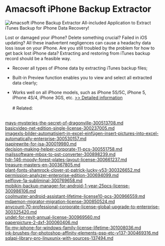 # Amacsoft iPhone Backup Extractor
![Amacsoft iPhone Backup Extractor](https://mycommerce.akamaized.net/api/pimages/P300924615/BIG/300924615.PNG)
All-included Application to Extract iTunes Backup for iPhone Data Recovery!

Lost or damaged your iPhone? Delete something crucial? Failed in iOS updating? All these inadvertent negligences can cause a headachy data loss issue on your iPhone. Are you still troubled by the problem for how to get back lost iPhone data? Extracting and restoring from iTunes backup record should be a feasible way.

* Recover all types of iPhone data by extracting iTunes backup files;

* Built-in Preview function enables you to view and select all extracted data clearly;

* Works well on all iPhone models, such as iPhone 5S/5C, iPhone 5, iPhone 4S/4, iPhone 3GS, etc.
[>> Detailed information](https://secure.shareit.com/shareit/product.html?productid=300924615&affiliateid=200057808)<br/><br/># Related:

<br />[mays-mysteries-the-secret-of-dragonville-300513708.md](https://github.com/downloadplanet/downloadplanet/blob/main/mays-mysteries-the-secret-of-dragonville-300513708.md)<br />[basicvideo-net-edition-single-license-300237005.md](https://github.com/downloadplanet/downloadplanet/blob/main/basicvideo-net-edition-single-license-300237005.md)<br />[imagexls-bilder-automatisiert-in-excel-einfügen-insert-pictures-into-excel-automatically-enterprise-300530157.md](https://github.com/downloadplanet/downloadplanet/blob/main/imagexls-bilder-automatisiert-in-excel-einfügen-insert-pictures-into-excel-automatically-enterprise-300530157.md)<br />[isapirewrite-for-isa-300019980.md](https://github.com/downloadplanet/downloadplanet/blob/main/isapirewrite-for-isa-300019980.md)<br />[decision-making-helper-corporate-11-pcs-300551758.md](https://github.com/downloadplanet/downloadplanet/blob/main/decision-making-helper-corporate-11-pcs-300551758.md)<br />[mailssoftware-mbox-to-pst-converter-300898239.md](https://github.com/downloadplanet/downloadplanet/blob/main/mailssoftware-mbox-to-pst-converter-300898239.md)<br />[hdr-146-moody-forest-plates-layout-license-300661237.md](https://github.com/downloadplanet/downloadplanet/blob/main/hdr-146-moody-forest-plates-layout-license-300661237.md)<br />[treasure-masters-en-300367805.md](https://github.com/downloadplanet/downloadplanet/blob/main/treasure-masters-en-300367805.md)<br />[plant-fonts-shamrock-clover-st-patrick-lucky-v53-300326652.md](https://github.com/downloadplanet/downloadplanet/blob/main/plant-fonts-shamrock-clover-st-patrick-lucky-v53-300326652.md)<br />[permission-analyzer-enterprise-edition-300694099.md](https://github.com/downloadplanet/downloadplanet/blob/main/permission-analyzer-enterprise-edition-300694099.md)<br />[selflove-1a-subliminal-300769658.md](https://github.com/downloadplanet/downloadplanet/blob/main/selflove-1a-subliminal-300769658.md)<br />[mobikin-backup-manager-for-android-1-year-25pcs-license-300986106.md](https://github.com/downloadplanet/downloadplanet/blob/main/mobikin-backup-manager-for-android-1-year-25pcs-license-300986106.md)<br />[coolmuster-android-assistant-lifetime-license10-pcs-300966559.md](https://github.com/downloadplanet/downloadplanet/blob/main/coolmuster-android-assistant-lifetime-license10-pcs-300966559.md)<br />[mdaemon-migrator-migration-license-300850524.md](https://github.com/downloadplanet/downloadplanet/blob/main/mdaemon-migrator-migration-license-300850524.md)<br />[anycount-70-professional-corporate-license-global-upgrade-to-enterprise-300325420.md](https://github.com/downloadplanet/downloadplanet/blob/main/anycount-70-professional-corporate-license-global-upgrade-to-enterprise-300325420.md)<br />[undet-for-revit-annual-license-300969560.md](https://github.com/downloadplanet/downloadplanet/blob/main/undet-for-revit-annual-license-300969560.md)<br />[paperpicture-2-dxf-300060406.md](https://github.com/downloadplanet/downloadplanet/blob/main/paperpicture-2-dxf-300060406.md)<br />[fix-my-iphone-for-windows-family-license-lifetime-301008036.md](https://github.com/downloadplanet/downloadplanet/blob/main/fix-my-iphone-for-windows-family-license-lifetime-301008036.md)<br />[ink-brushes-for-photoshop-affinity-elements-psp-etc-v137-300469316.md](https://github.com/downloadplanet/downloadplanet/blob/main/ink-brushes-for-photoshop-affinity-elements-psp-etc-v137-300469316.md)<br />[sqlapi-library-pro-linuxunix-with-sources-137494.md](https://github.com/downloadplanet/downloadplanet/blob/main/sqlapi-library-pro-linuxunix-with-sources-137494.md)